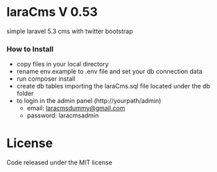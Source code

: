 # laraCms V 0.53
simple laravel 5.3 cms with twitter bootstrap

### How to Install
 
 - copy files in your local directory
 - rename env.example to .env file and set your db connection data
 - run composer install
 - create db tables importing the laraCms.sql file located under the db folder
 - to login in the admin panel (http://yourpath/admin)
   - email: laracmsdummy@gmail.com
   - password: laracmsadmin
  
License
=======
Code released under the MIT license
